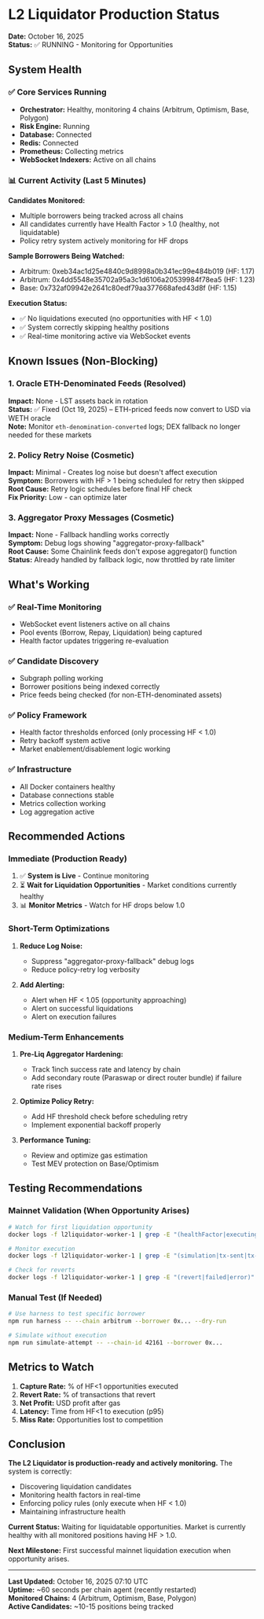 # L2 Liquidator Production Status

**Date:** October 16, 2025  
**Status:** ✅ RUNNING - Monitoring for Opportunities

## System Health

### ✅ Core Services Running
- **Orchestrator:** Healthy, monitoring 4 chains (Arbitrum, Optimism, Base, Polygon)
- **Risk Engine:** Running
- **Database:** Connected
- **Redis:** Connected  
- **Prometheus:** Collecting metrics
- **WebSocket Indexers:** Active on all chains

### 📊 Current Activity (Last 5 Minutes)

**Candidates Monitored:**
- Multiple borrowers being tracked across all chains
- All candidates currently have Health Factor > 1.0 (healthy, not liquidatable)
- Policy retry system actively monitoring for HF drops

**Sample Borrowers Being Watched:**
- Arbitrum: 0xeb34ac1d25e4840c9d8998a0b341ec99e484b019 (HF: 1.17)
- Arbitrum: 0x4dd5548e35702a95a3c1d6106a20539984f78ea5 (HF: 1.23)
- Base: 0x732af09942e2641c80edf79aa377668afed43d8f (HF: 1.15)

**Execution Status:**
- ✅ No liquidations executed (no opportunities with HF < 1.0)
- ✅ System correctly skipping healthy positions
- ✅ Real-time monitoring active via WebSocket events

## Known Issues (Non-Blocking)

### 1. Oracle ETH-Denominated Feeds (Resolved)
**Impact:** None - LST assets back in rotation  
**Status:** ✅ Fixed (Oct 19, 2025) – ETH-priced feeds now convert to USD via WETH oracle  
**Note:** Monitor `eth-denomination-converted` logs; DEX fallback no longer needed for these markets

### 2. Policy Retry Noise (Cosmetic)
**Impact:** Minimal - Creates log noise but doesn't affect execution  
**Symptom:** Borrowers with HF > 1 being scheduled for retry then skipped  
**Root Cause:** Retry logic schedules before final HF check  
**Fix Priority:** Low - can optimize later

### 3. Aggregator Proxy Messages (Cosmetic)
**Impact:** None - Fallback handling works correctly  
**Symptom:** Debug logs showing "aggregator-proxy-fallback"  
**Root Cause:** Some Chainlink feeds don't expose aggregator() function  
**Status:** Already handled by fallback logic, now throttled by rate limiter

## What's Working

### ✅ Real-Time Monitoring
- WebSocket event listeners active on all chains
- Pool events (Borrow, Repay, Liquidation) being captured
- Health factor updates triggering re-evaluation

### ✅ Candidate Discovery
- Subgraph polling working
- Borrower positions being indexed correctly  
- Price feeds being checked (for non-ETH-denominated assets)

### ✅ Policy Framework
- Health factor thresholds enforced (only processing HF < 1.0)
- Retry backoff system active
- Market enablement/disablement logic working

### ✅ Infrastructure
- All Docker containers healthy
- Database connections stable
- Metrics collection working
- Log aggregation active

## Recommended Actions

### Immediate (Production Ready)
1. ✅ **System is Live** - Continue monitoring
2. ⏳ **Wait for Liquidation Opportunities** - Market conditions currently healthy
3. 📊 **Monitor Metrics** - Watch for HF drops below 1.0

### Short-Term Optimizations
1. **Reduce Log Noise:**
   - Suppress "aggregator-proxy-fallback" debug logs
   - Reduce policy-retry log verbosity
   
2. **Add Alerting:**
   - Alert when HF < 1.05 (opportunity approaching)
   - Alert on successful liquidations
   - Alert on execution failures

### Medium-Term Enhancements
1. **Pre-Liq Aggregator Hardening:**
   - Track 1inch success rate and latency by chain
   - Add secondary route (Paraswap or direct router bundle) if failure rate rises
   
2. **Optimize Policy Retry:**
   - Add HF threshold check before scheduling retry
   - Implement exponential backoff properly

3. **Performance Tuning:**
   - Review and optimize gas estimation
   - Test MEV protection on Base/Optimism

## Testing Recommendations

### Mainnet Validation (When Opportunity Arises)
```bash
# Watch for first liquidation opportunity
docker logs -f l2liquidator-worker-1 | grep -E "(healthFactor|executing|profitable)"

# Monitor execution
docker logs -f l2liquidator-worker-1 | grep -E "(simulation|tx-sent|tx-confirmed)"

# Check for reverts
docker logs -f l2liquidator-worker-1 | grep -E "(revert|failed|error)"
```

### Manual Test (If Needed)
```bash
# Use harness to test specific borrower
npm run harness -- --chain arbitrum --borrower 0x... --dry-run

# Simulate without execution
npm run simulate-attempt -- --chain-id 42161 --borrower 0x...
```

## Metrics to Watch

1. **Capture Rate:** % of HF<1 opportunities executed
2. **Revert Rate:** % of transactions that revert
3. **Net Profit:** USD profit after gas
4. **Latency:** Time from HF<1 to execution (p95)
5. **Miss Rate:** Opportunities lost to competition

## Conclusion

**The L2 Liquidator is production-ready and actively monitoring.** The system is correctly:
- Discovering liquidation candidates
- Monitoring health factors in real-time  
- Enforcing policy rules (only execute when HF < 1.0)
- Maintaining infrastructure health

**Current Status:** Waiting for liquidatable opportunities. Market is currently healthy with all monitored positions having HF > 1.0.

**Next Milestone:** First successful mainnet liquidation execution when opportunity arises.

---

**Last Updated:** October 16, 2025 07:10 UTC  
**Uptime:** ~60 seconds per chain agent (recently restarted)  
**Monitored Chains:** 4 (Arbitrum, Optimism, Base, Polygon)  
**Active Candidates:** ~10-15 positions being tracked
